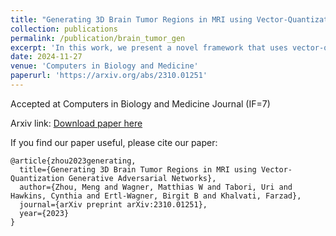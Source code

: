 ```yaml
---
title: "Generating 3D Brain Tumor Regions in MRI using Vector-Quantization Generative Adversarial Networks"
collection: publications
permalink: /publication/brain_tumor_gen 
excerpt: 'In this work, we present a novel framework that uses vector-quantization GAN and a transformer incorporating masked token modeling to generate high-resolution and diverse 3D brain tumor ROIs that can be directly used as augmented data for the classification of brain tumor ROI. We apply our method to two imbalanced datasets where we augment the minority class: (1) the Multimodal Brain Tumor Segmentation Challenge (BraTS) 2019 dataset to generate new low-grade glioma (LGG) ROIs to balance with high-grade glioma (HGG) class; (2) the internal pediatric LGG (pLGG) dataset tumor ROIs with BRAF V600E Mutation genetic marker to balance with BRAF Fusion genetic marker class. We show that the proposed method outperforms various baseline models in both qualitative and quantitative measurements.'
date: 2024-11-27
venue: 'Computers in Biology and Medicine'
paperurl: 'https://arxiv.org/abs/2310.01251'
---
```


Accepted at Computers in Biology and Medicine Journal (IF=7)

Arxiv link:
[Download paper here](https://arxiv.org/pdf/2310.01251)


If you find our paper useful, please cite our paper:

```{bibtex}
@article{zhou2023generating,
  title={Generating 3D Brain Tumor Regions in MRI using Vector-Quantization Generative Adversarial Networks},
  author={Zhou, Meng and Wagner, Matthias W and Tabori, Uri and Hawkins, Cynthia and Ertl-Wagner, Birgit B and Khalvati, Farzad},
  journal={arXiv preprint arXiv:2310.01251},
  year={2023}
}
```